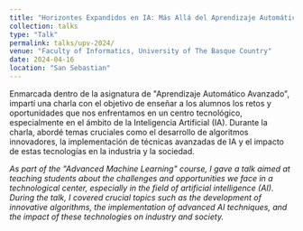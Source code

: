 ```yaml
---
title: "Horizontes Expandidos en IA: Más Allá del Aprendizaje Automático Tradicional"
collection: talks
type: "Talk"
permalink: talks/upv-2024/
venue: "Faculty of Informatics, University of The Basque Country"
date: 2024-04-16
location: "San Sebastian"
---
```


Enmarcada dentro de la asignatura de "Aprendizaje Automático Avanzado", impartí una charla con el objetivo de enseñar a los alumnos los retos y oportunidades que nos enfrentamos en un centro tecnológico, especialmente en el ámbito de la Inteligencia Artificial (IA). Durante la charla, abordé temas cruciales como el desarrollo de algoritmos innovadores, la implementación de técnicas avanzadas de IA y el impacto de estas tecnologías en la industria y la sociedad.


*As part of the "Advanced Machine Learning" course, I gave a talk aimed at teaching students about the challenges and opportunities we face in a technological center, especially in the field of artificial intelligence (AI). During the talk, I covered crucial topics such as the development of innovative algorithms, the implementation of advanced AI techniques, and the impact of these technologies on industry and society.*